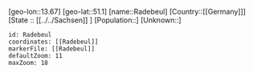﻿---
location: [51.1,13.67]
mapzoom: [7,12] 
mapmarker: city 
type: City
tags:
- geo/City


SpocWebEntityId: 33600
isDeleted: false
confidential: public

---
[geo-lon::13.67]
[geo-lat::51.1]
[name::Radebeul]
[Country::[[Germany]]]
[State :: [[../../Sachsen]] ]
[Population::]
[Unknown::]


```leaflet
id: Radebeul
coordinates: [[Radebeul]]
markerFile: [[Radebeul]]
defaultZoom: 11 
maxZoom: 18
```
